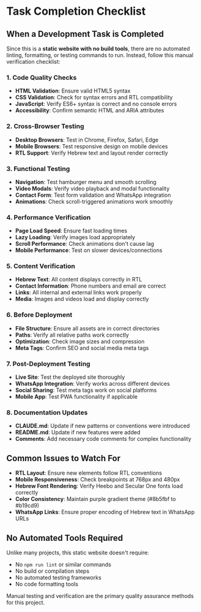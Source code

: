 # Task Completion Checklist

## When a Development Task is Completed

Since this is a **static website with no build tools**, there are no automated linting, formatting, or testing commands to run. Instead, follow this manual verification checklist:

### 1. Code Quality Checks
- **HTML Validation**: Ensure valid HTML5 syntax
- **CSS Validation**: Check for syntax errors and RTL compatibility  
- **JavaScript**: Verify ES6+ syntax is correct and no console errors
- **Accessibility**: Confirm semantic HTML and ARIA attributes

### 2. Cross-Browser Testing
- **Desktop Browsers**: Test in Chrome, Firefox, Safari, Edge
- **Mobile Browsers**: Test responsive design on mobile devices
- **RTL Support**: Verify Hebrew text and layout render correctly

### 3. Functional Testing
- **Navigation**: Test hamburger menu and smooth scrolling
- **Video Modals**: Verify video playback and modal functionality
- **Contact Form**: Test form validation and WhatsApp integration
- **Animations**: Check scroll-triggered animations work smoothly

### 4. Performance Verification
- **Page Load Speed**: Ensure fast loading times
- **Lazy Loading**: Verify images load appropriately
- **Scroll Performance**: Check animations don't cause lag
- **Mobile Performance**: Test on slower devices/connections

### 5. Content Verification
- **Hebrew Text**: All content displays correctly in RTL
- **Contact Information**: Phone numbers and email are correct
- **Links**: All internal and external links work properly
- **Media**: Images and videos load and display correctly

### 6. Before Deployment
- **File Structure**: Ensure all assets are in correct directories
- **Paths**: Verify all relative paths work correctly
- **Optimization**: Check image sizes and compression
- **Meta Tags**: Confirm SEO and social media meta tags

### 7. Post-Deployment Testing
- **Live Site**: Test the deployed site thoroughly
- **WhatsApp Integration**: Verify works across different devices
- **Social Sharing**: Test meta tags work on social platforms
- **Mobile App**: Test PWA functionality if applicable

### 8. Documentation Updates
- **CLAUDE.md**: Update if new patterns or conventions were introduced
- **README.md**: Update if new features were added
- **Comments**: Add necessary code comments for complex functionality

## Common Issues to Watch For
- **RTL Layout**: Ensure new elements follow RTL conventions
- **Mobile Responsiveness**: Check breakpoints at 768px and 480px
- **Hebrew Font Rendering**: Verify Heebo and Secular One fonts load correctly
- **Color Consistency**: Maintain purple gradient theme (#8b5fbf to #b19cd9)
- **WhatsApp Links**: Ensure proper encoding of Hebrew text in WhatsApp URLs

## No Automated Tools Required
Unlike many projects, this static website doesn't require:
- No `npm run lint` or similar commands
- No build or compilation steps  
- No automated testing frameworks
- No code formatting tools

Manual testing and verification are the primary quality assurance methods for this project.